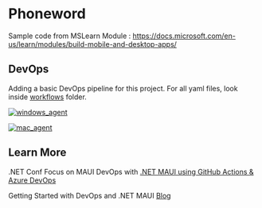 # Phoneword

Sample code from MSLearn Module : https://docs.microsoft.com/en-us/learn/modules/build-mobile-and-desktop-apps/

## DevOps

Adding a basic DevOps pipeline for this project. For all yaml files, look inside [workflows](.github/workflows) folder.

[![windows_agent](https://github.com/Sweekriti91/Phoneword/actions/workflows/windowsagent.yml/badge.svg)](https://github.com/Sweekriti91/Phoneword/actions/workflows/windowsagent.yml)

[![mac_agent](https://github.com/Sweekriti91/Phoneword/actions/workflows/macagent.yml/badge.svg)](https://github.com/Sweekriti91/Phoneword/actions/workflows/macagent.yml)

## Learn More

.NET Conf Focus on MAUI DevOps with [.NET MAUI using GitHub Actions & Azure DevOps](https://github.com/dotnet-presentations/dotNETConf/tree/master/2022/FocusOnMAUI/Technical#devops-with-net-maui-using-github-actions--azure-devops)

Getting Started with DevOps and .NET MAUI [Blog](https://devblogs.microsoft.com/dotnet/devops-for-dotnet-maui/)